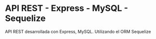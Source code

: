 # API REST - Express - MySQL - Sequelize

API REST desarrollada con Express, MySQL. Utilizando el ORM Sequelize

